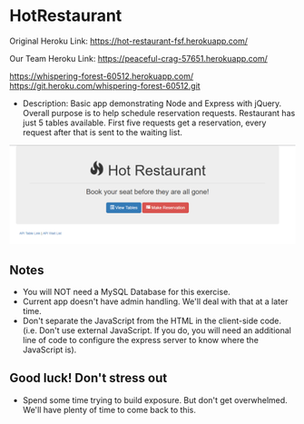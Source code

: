 # HotRestaurant
Original Heroku Link:  https://hot-restaurant-fsf.herokuapp.com/

Our Team Heroku Link:  https://peaceful-crag-57651.herokuapp.com/

https://whispering-forest-60512.herokuapp.com/
https://git.heroku.com/whispering-forest-60512.git

* Description: Basic app demonstrating Node and Express with jQuery. Overall purpose is to help schedule reservation requests. Restaurant has just 5 tables available. First five requests get a reservation, every request after that is sent to the waiting list.

![Hot Restaurant Image](Images/HotRestaurant.png)

## Notes

* You will NOT need a MySQL Database for this exercise.
* Current app doesn't have admin handling. We'll deal with that at a later time.
* Don't separate the JavaScript from the HTML in the client-side code. (i.e. Don't use external JavaScript. If you do, you will need an additional line of code to configure the express server to know where the JavaScript is).

## Good luck! Don't stress out

* Spend some time trying to build exposure. But don't get overwhelmed. We'll have plenty of time to come back to this.
